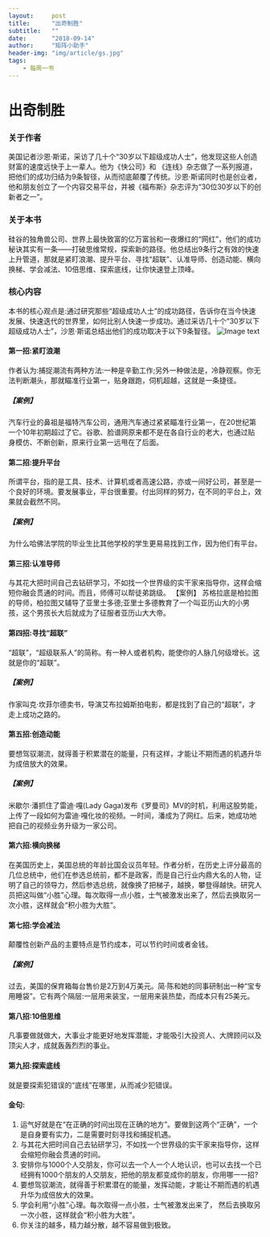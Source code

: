 ```yaml
---
layout:     post
title:      "出奇制胜"
subtitle:   ""
date:       "2018-09-14"
author:     "矩阵小助手"
header-img: "img/article/gs.jpg"
tags:
    - 每周一书
---
```


# 出奇制胜

### 关于作者
美国记者沙恩·斯诺，采访了⼏十个“30岁以下超级成功⼈士”，他发现这些人创造财富的速度远快于上一辈⼈。他为《快公司》和 《连线》杂志做了一系列报道，把他们的成功归结为9条智径，从⽽彻底颠覆了传统。沙恩·斯诺同时也是创业者，他和朋友创⽴了一个内容交易平台，并被《福布斯》杂志评为“30位30岁以下的创新者之一”。
### 关于本书
硅谷的独⻆兽公司、世界上最快致富的亿万富翁和一夜爆红的“⽹红”，他们的成功秘诀其实有一条——打破思维常规，探索新的路径。他总结出9条行之有效的快速上升管道，那就是紧盯浪潮、提升平台、寻找“超联”、认准导师、创造动能、横向换梯、学会减法、10倍思维、探索底线，让你快速登上顶峰。
### 核⼼内容
本书的核⼼观点是:通过研究那些“超级成功⼈士”的成功路径，告诉你在当今快速发展、快速迭代的世界里，如何⽐别⼈快速⼀步成功。通过采访几⼗个“30岁以下超级成功⼈士”，沙恩·斯诺总结出他们的成功取决于以下9条智径。
![Image text](http://p9n1bl5yn.bkt.clouddn.com/cqzs.png)
#### 第一招:紧盯浪潮
作者认为:捕捉潮流有两种方法:⼀种是⾟勤⼯作;另外一种做法是，冷静观察。你⽆法判断潮头，那就瞄准⾏业第⼀，贴身跟跑，伺机超越，这就是⼀条捷径。
##### 【案例】
汽⻋行业的鼻祖是福特汽车公司，通⽤汽⻋通过紧紧瞄准行业第一，在20世纪第一个10年初期超过了它。⾕歌、脸谱⽹原来都不是在各⾃行业的老大，也通过贴身模仿、不断创新，原来行业第一远甩在了后面。
#### 第二招:提升平台
所谓平台，指的是工具、技术、计算机或者⾼速公路，亦或一间好公司，甚至是⼀个良好的环境。要发展事业，平台很重要。付出同样的努力，在不同的平台上，效果就会截然不同。
##### 【案例】
为什么哈佛法学院的毕业⽣⽐其他学校的学生更易易找到工作，因为他们有平台。
#### 第三招:认准导师
与其花⼤把时间⾃己去钻研学习，不如找⼀个世界级的实干家来指导你，这样会缩短你融会贯通的时间。⽽且，师傅可以帮徒弟跳级。
【案例】
苏格拉底是柏拉图的导师，柏拉图⼜辅导了亚里⼠多德;亚里⼠多德教育了⼀个叫亚历山大的小男孩，这个男孩⻓大后就成为了征服者亚历⼭⼤大帝。
#### 第四招:寻找“超联”
“超联”，“超级联系人”的简称。有一种⼈或者机构，能使你的⼈脉几何级增长。这就是你的“超联”。
##### 【案例】
作家叫克·坎菲尔德卖书，导演艾布拉姆斯拍电影，都是找到了自⼰的“超联”，才走上成功之路的。
#### 第五招:创造动能
要想驾驭潮流，就得善于积累潜在的能量，只有这样，才能让不期而遇的机遇升华为成倍放大的效果。
##### 【案例】
⽶歇尔·潘抓住了雷迪·嘎(Lady Gaga)发布《罗曼司》MV的时机，利用这股势能，上传了一段如何为雷迪·嘎化妆的视频。一时间，潘成为了⽹红。后来，她成功地把⾃己的视频业务升级为一家公司。
#### 第六招:横向换梯
在美国历史上，美国总统的年龄⽐国会议员年轻。作者分析，在历史上评分最⾼的⼏位总统中，他们在参选总统前，都不是政客，⽽是⾃⼰行业内鼎大名的⼈物，证明了⾃己的领导力，然后参选总统，就像换了把梯⼦，越换，攀登得越快。研究⼈员把这叫做“⼩胜”⼼理。每次取得⼀点小胜，⼠气被激发出来了，然后去换取另一次小胜，这样就会“积⼩胜为大胜”。
#### 第七招:学会减法
颠覆性创新产品的主要特点是节约成本，可以节约时间或者金钱。 
##### 【案例】
过去，美国的保育箱每台售价是2万到4万美元。简·陈和她的同事研制出一种“宝专⽤睡袋”。它有两个隔层:⼀层用来装宝，一层⽤来装热垫，⽽成本只有25美元。
#### 第八招:10倍思维
凡事要做就做大，⼤事业才能更好地发挥潜能，才能吸引大投资⼈、⼤牌顾问以及顶尖人才，成就轰轰烈烈的事业。
#### 第九招:探索底线
就是要探索犯错误的“底线”在哪里，从⽽减少犯错误。
#### ⾦句:
1. 运⽓好就是在“在正确的时间出现在正确的地⽅”。要做到这两个“正确”，⼀个是自身要有实力，⼆是需要时刻寻找和捕捉机遇。
2. 与其花⼤把时间⾃己去钻研学习，不如找⼀个世界级的实干家来指导你，这样会缩短你融会贯通的时间。
3. 安排你与1000个人交朋友，你可以去一个人一个人地认识，也可以去找一个已经拥有1000个朋友的人交朋友，把他的朋友都变成你的朋友，你⽤哪⼀一招?
4. 要想驾驭潮流，就得善于积累潜在的能量，发挥动能，才能让不期⽽遇的机遇升华为成倍放大的效果。
5. 学会利用“⼩胜”⼼理。每次取得一点⼩胜，⼠气被激发出来了， 然后去换取另一次小胜，这样就会“积⼩胜为⼤胜”。
6. 你关注的越多，精⼒越分散，越不容易做到极致。 